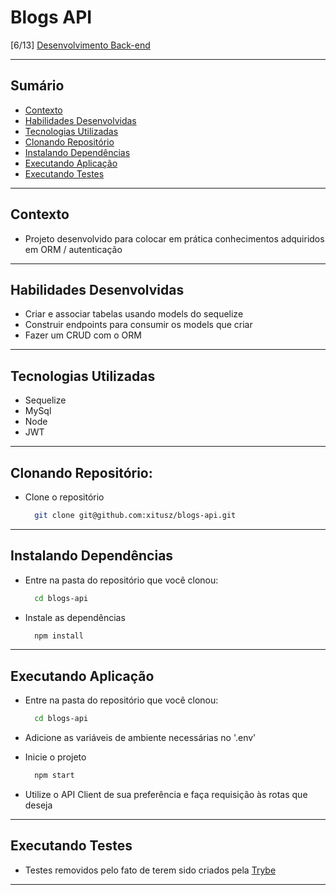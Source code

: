 # Blogs API
[6/13] [Desenvolvimento Back-end](https://github.com/xitusz/Trybe/tree/main/03_Desenvolvimento-Back-end)

---

## Sumário

- [Contexto](#contexto)
- [Habilidades Desenvolvidas](#habilidades-desenvolvidas)
- [Tecnologias Utilizadas](#tecnologias-utilizadas)
- [Clonando Repositório](#clonando-repositório)
- [Instalando Dependências](#instalando-dependências)
- [Executando Aplicação](#executando-aplicação)
- [Executando Testes](#executando-testes)

---

## Contexto

* Projeto desenvolvido para colocar em prática conhecimentos adquiridos em ORM / autenticação

---

## Habilidades Desenvolvidas

* Criar e associar tabelas usando models do sequelize
* Construir endpoints para consumir os models que criar
* Fazer um CRUD com o ORM

---

## Tecnologias Utilizadas

* Sequelize
* MySql
* Node
* JWT

---

## Clonando Repositório:

* Clone o repositório
  ```sh
    git clone git@github.com:xitusz/blogs-api.git
  ```

---

## Instalando Dependências

* Entre na pasta do repositório que você clonou:
  ```sh
    cd blogs-api
  ```

* Instale as dependências
  ```sh
    npm install
  ```

---

## Executando Aplicação

* Entre na pasta do repositório que você clonou:
  ```sh
    cd blogs-api
  ```

* Adicione as variáveis de ambiente necessárias no '.env'

* Inicie o projeto
  ```sh
    npm start
  ```

* Utilize o API Client de sua preferência e faça requisição às rotas que deseja

---

## Executando Testes

* Testes removidos pelo fato de terem sido criados pela [Trybe](https://www.betrybe.com/)

---
